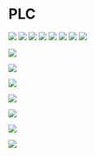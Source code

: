 # PLC
![](./IMAGES/ex01.png)
![](./IMAGES/plc03.png)
![](./IMAGES/ex02.png)
![](./IMAGES/plc04.png)
![](./IMAGES/ex03.png)
![](./IMAGES/plc05.png)
![](./IMAGES/ex04.png)
![](./IMAGES/plc06.png)

![](./IMAGES/plc07.png)

![](./IMAGES/plc08.png)

![](./IMAGES/plc09.png)

![](./IMAGES/plc10.png)

![](./IMAGES/plc11.png)

![](./IMAGES/plc12.png)

![](./IMAGES/plc13.png)

